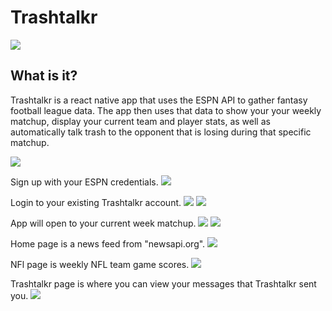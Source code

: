 # Trashtalkr
![](./poop.png)

##  What is it?
Trashtalkr is a react native app that uses the ESPN API to gather fantasy football league data. The app then uses that data to show your your weekly matchup, display your current team and player stats, as well as automatically talk trash to the opponent that is losing during that specific matchup.




<img align="center" src="https://media.giphy.com/media/l4EpcazyPta1byn8Q/giphy.gif" >

<br>

Sign up with your ESPN credentials.
![](./2.png)

Login to your existing Trashtalkr account.
![](./3.png)
![](./4.png)

App will open to your current week matchup.
![](./5.png)
![](./6.png)

Home page is a news feed from "newsapi.org".
![](./7.png)

NFl page is weekly NFL team game scores.
![](./8.png)

Trashtalkr page is where you can view your messages that Trashtalkr sent you.
![](./9.png)
